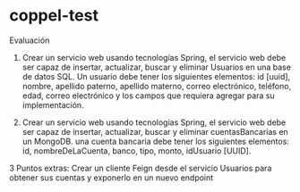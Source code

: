 # coppel-test
Evaluación
1. Crear un servicio web usando tecnologías Spring, el servicio web debe ser capaz de insertar, actualizar, buscar y eliminar Usuarios en una base de datos SQL. Un usuario debe tener los siguientes elementos: id [uuid], nombre, apellido paterno, apellido materno, correo electrónico, teléfono, edad, correo electrónico y los campos que requiera agregar para su implementación.


2. Crear un servicio web usando tecnologías Spring, el servicio web debe ser capaz de insertar, actualizar, buscar y eliminar cuentasBancarias en un MongoDB. una cuenta bancaria debe tener los siguientes elementos: id, nombreDeLaCuenta, banco, tipo, monto, idUsuario [UUID].


3
Puntos extras:
Crear un cliente Feign desde el servicio Usuarios para obtener sus cuentas y exponerlo en un nuevo endpoint
